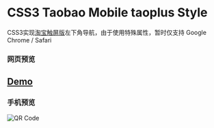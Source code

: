 CSS3 Taobao Mobile taoplus Style
===================

CSS3实现[淘宝触屏版](http://m.taobao.com/)左下角导航，由于使用特殊属性，暂时仅支持 Google Chrome / Safari

### 网页预览

## [Demo](http://mittya.github.io/css3-taobao-taoplus/)


### 手机预览

![QR Code](http://mittya.github.io/css3-taobao-taoplus/res/qr.png)

